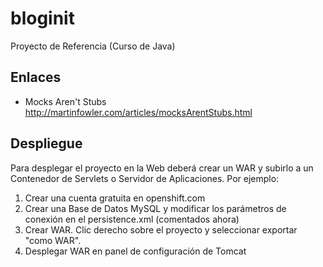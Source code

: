 bloginit
========

Proyecto de Referencia (Curso de Java)

Enlaces
-------

- Mocks Aren't Stubs
http://martinfowler.com/articles/mocksArentStubs.html

Despliegue
----------

Para desplegar el proyecto en la Web deberá crear un WAR y subirlo a un Contenedor de Servlets o Servidor de Aplicaciones. Por ejemplo:
1. Crear una cuenta gratuita en openshift.com
2. Crear una Base de Datos MySQL y modificar los parámetros de conexión en el persistence.xml (comentados ahora)
3. Crear WAR. Clic derecho sobre el proyecto y seleccionar exportar "como WAR".
4. Desplegar WAR en panel de configuración de Tomcat
